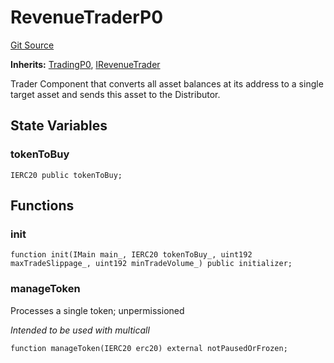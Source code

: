 # RevenueTraderP0
[Git Source](https://github.com/larrythecucumber321/protocol/blob/3222eb21fbb20ddd3d3fa2233072dfa96ea3e340/contracts/p0/RevenueTrader.sol)

**Inherits:**
[TradingP0](/src/contracts/p0/mixins/Trading.sol/abstract.TradingP0.md), [IRevenueTrader](/src/contracts/interfaces/IRevenueTrader.sol/interface.IRevenueTrader.md)

Trader Component that converts all asset balances at its address to a
single target asset and sends this asset to the Distributor.


## State Variables
### tokenToBuy

```solidity
IERC20 public tokenToBuy;
```


## Functions
### init


```solidity
function init(IMain main_, IERC20 tokenToBuy_, uint192 maxTradeSlippage_, uint192 minTradeVolume_) public initializer;
```

### manageToken

Processes a single token; unpermissioned

*Intended to be used with multicall*


```solidity
function manageToken(IERC20 erc20) external notPausedOrFrozen;
```

